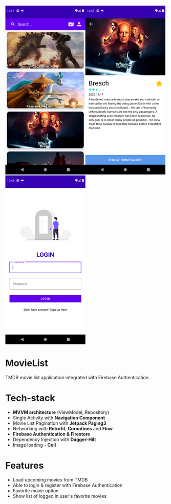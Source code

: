 <img src="app_screenshot/1.png" height="528" width="250"><img src="app_screenshot/7.png" height="528" width="250"><img src="app_screenshot/4.png" height="528" width="250">

# MovieList
TMDB movie list application integrated with Firebase Authentication.

# Tech-stack
- **MVVM architecture** (ViewModel, Repository)
- Single Activity with **Navigation Component**
- Movie List Pagination with **Jetpack Paging3**
- Networking with **Retrofit**, **Coroutines** and **Flow**
- **Firebase Authentication & Firestore**
- Dependency Injection with **Dagger-Hilt**
- Image loading - **Coil**

# Features
- Load upcoming movies from TMDB
- Able to login & register with Firebase Authentication
- Favorite movie option
- Show list of logged in user's favorite movies 
